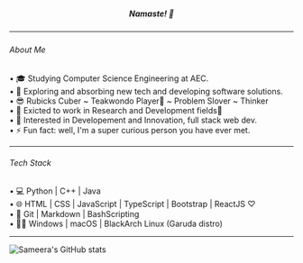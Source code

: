<h5 align="center">Namaste! 🙏<h5>
  
-----------------------------
  
###### About Me
• 🎓 Studying Computer Science Engineering at AEC.<br>
• 🌱 Exploring and absorbing new tech and developing software solutions.<br>
• 😎 Rubicks Cuber ~ Teakwondo Player🥋 ~ Problem Slover ~ Thinker <br>
• 🔬 Exicted to work in Research and Development fields🤍 <br>
• 🤩 Interested in Developement and Innovation, full stack web dev. <br>
• ⚡ Fun fact: well, I'm a super curious person you have ever met.<br> 

-----------------------------

 ###### Tech Stack
 • 💻 Python | C++ | Java <br>
 • 🌐 HTML | CSS | JavaScript | TypeScript | Bootstrap | ReactJS ♡ <br>
 • 🔮 Git | Markdown | BashScripting <br>
 • 👩‍💻 Windows | macOS | BlackArch Linux (Garuda distro)
  
-----------------------------

![Sameera's GitHub stats](https://github-readme-stats.vercel.app/api?username=HarshaSri-Sameera&show_icons=true&theme=tokyonight)
